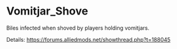 # Vomitjar_Shove
Biles infected when shoved by players holding vomitjars.

Details: https://forums.alliedmods.net/showthread.php?t=188045
